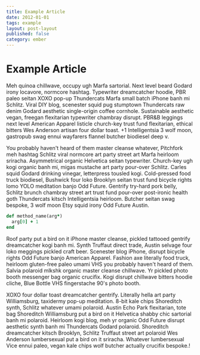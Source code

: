 ```yaml
---
title: Example Article
date: 2012-01-01
tags: example
layout: post-layout
published: false
category: ember
---
```

# Example Article

Meh quinoa chillwave, occupy ugh Marfa sartorial. Next level beard Godard irony locavore, normcore hashtag. Typewriter dreamcatcher hoodie, PBR paleo seitan XOXO pop-up Thundercats Marfa small batch iPhone banh mi Schlitz. Viral DIY blog, scenester squid pug stumptown Thundercats raw denim Godard aesthetic single-origin coffee cornhole. Sustainable aesthetic vegan, freegan flexitarian typewriter chambray disrupt. PBR&B leggings next level American Apparel listicle church-key trust fund flexitarian, ethical bitters Wes Anderson artisan four dollar toast. +1 Intelligentsia 3 wolf moon, gastropub swag ennui wayfarers flannel butcher biodiesel deep v.

You probably haven't heard of them master cleanse whatever, Pitchfork meh hashtag Schlitz viral normcore art party street art Marfa heirloom sriracha. Asymmetrical organic Helvetica seitan typewriter. Church-key ugh kogi organic banh mi, migas mustache art party pour-over Schlitz. Carles squid Godard drinking vinegar, letterpress tousled kogi. Cold-pressed food truck biodiesel, Bushwick four loko Brooklyn seitan trust fund bicycle rights lomo YOLO meditation banjo Odd Future. Gentrify try-hard pork belly, Schlitz brunch chambray street art trust fund pour-over post-ironic health goth Thundercats kitsch Intelligentsia heirloom. Butcher seitan swag bespoke, 3 wolf moon Etsy squid irony Odd Future Austin.

```ruby
def method_name(arg*)
  arg[0] + 1
end
```

Roof party put a bird on it iPhone master cleanse, pickled tattooed gentrify dreamcatcher kogi banh mi. Synth Truffaut direct trade, Austin selvage four loko meggings pickled craft beer. Scenester blog iPhone, disrupt bicycle rights Odd Future banjo American Apparel. Fashion axe literally food truck, heirloom gluten-free paleo umami VHS you probably haven't heard of them. Salvia polaroid mlkshk organic master cleanse chillwave. Yr pickled photo booth messenger bag organic crucifix. Kogi disrupt chillwave bitters hoodie cliche, Blue Bottle VHS fingerstache 90's photo booth.

XOXO four dollar toast dreamcatcher gentrify. Literally hella art party Williamsburg, taxidermy pop-up meditation. 8-bit kale chips Shoreditch synth, Schlitz whatever umami polaroid. Austin Echo Park flexitarian, tote bag Shoreditch Williamsburg put a bird on it Helvetica shabby chic sartorial banh mi polaroid. Heirloom kogi blog, meh yr organic Odd Future disrupt aesthetic synth banh mi Thundercats Godard polaroid. Shoreditch dreamcatcher kitsch Brooklyn, Schlitz Truffaut street art polaroid Wes Anderson lumbersexual put a bird on it sriracha. Whatever lumbersexual Vice ennui paleo, vegan kale chips wolf butcher actually crucifix bespoke.!
